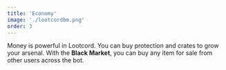 ```yaml
---
title: 'Economy'
image: './lootcordbm.png'
order: 3
---
```


Money is powerful in Lootcord. You can buy protection and crates to grow your arsenal.
With the **Black Market**, you can buy any item for sale from other users across the bot.